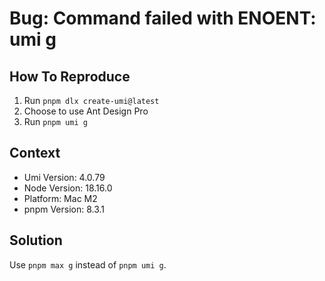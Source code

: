 # Bug: Command failed with ENOENT: umi g

## How To Reproduce

1. Run `pnpm dlx create-umi@latest`
2. Choose to use Ant Design Pro
3. Run `pnpm umi g`

## Context

- Umi Version: 4.0.79
- Node Version: 18.16.0
- Platform: Mac M2
- pnpm Version: 8.3.1

## Solution

Use `pnpm max g` instead of `pnpm umi g`.
